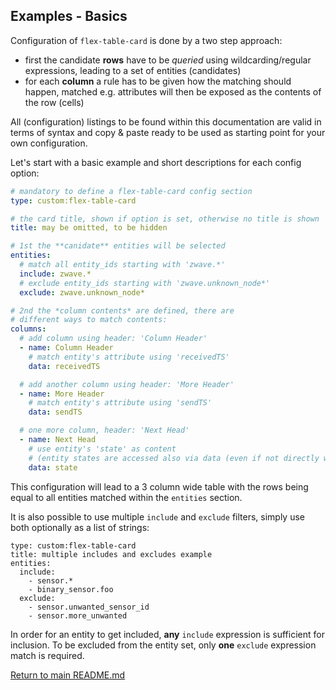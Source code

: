 ## Examples - Basics

Configuration of `flex-table-card` is done by a two step approach:

  - first the candidate **rows** have to be *queried* using 
    wildcarding/regular expressions, leading to a set of 
    entities (candidates)
  - for each **column** a rule has to be given how 
    the matching should happen, matched e.g. attributes will 
    then be exposed as the contents of the row (cells)

All (configuration) listings to be found within this documentation are valid 
in terms of syntax and copy & paste ready to be used as starting point for your
own configuration.

Let's start with a basic example and short descriptions for each config option:

``` yaml
# mandatory to define a flex-table-card config section
type: custom:flex-table-card 

# the card title, shown if option is set, otherwise no title is shown
title: may be omitted, to be hidden

# 1st the **canidate** entities will be selected
entities:
  # match all entity_ids starting with 'zwave.*'
  include: zwave.*
  # exclude entity_ids starting with 'zwave.unknown_node*'
  exclude: zwave.unknown_node*

# 2nd the *column contents* are defined, there are
# different ways to match contents:
columns:
  # add column using header: 'Column Header'
  - name: Column Header
    # match entity's attribute using 'receivedTS' 
    data: receivedTS

  # add another column using header: 'More Header'
  - name: More Header
    # match entity's attribute using 'sendTS'
    data: sendTS

  # one more column, header: 'Next Head'
  - name: Next Head
    # use entity's 'state' as content 
    # (entity states are accessed also via data (even if not directly within its attributes))
    data: state
```

This configuration will lead to a 3 column wide table with the rows being 
equal to all entities matched within the `entities` section. 

It is also possible to use multiple `include` and `exclude` filters,
simply use both optionally as a list of strings:
```
type: custom:flex-table-card
title: multiple includes and excludes example
entities:
  include: 
    - sensor.*
    - binary_sensor.foo
  exclude:
    - sensor.unwanted_sensor_id 
    - sensor.more_unwanted
```
In order for an entity to get included, **any** `include` expression is sufficient for inclusion. 
To be excluded from the entity set, only **one** `exclude` expression match is required.


[Return to main README.md](../README.md)
